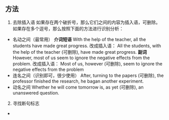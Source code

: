 ## 方法
1. 去除插入语
如果存在两个破折号，那么它们之间的内容为插入语，可删除。
如果存在多个逗号，那么按照下面的方法进行识别分析：
- 名动之间（最常用） 
		**介词短语**
		With the help of the teacher, all the students have made great progress.
		改成插入语：
		All the students, with the help of the teacher (可删除), have made great progress.
		**副词**
		However, most of us seem to ignore the negative effects from the problem.
		改成插入语：
		Most of us, however (可删除), seem to ignore the negative effects from the problem
- 连名之间（识别即可，很少使用）
		After, turning to the papers (可删除), the professor finished the research, he bagan another experiment.
- 动名之间
	Whether he will come tomorrow is, as yet (可删除), an unanswered question.

2. 寻找断句标志
- 